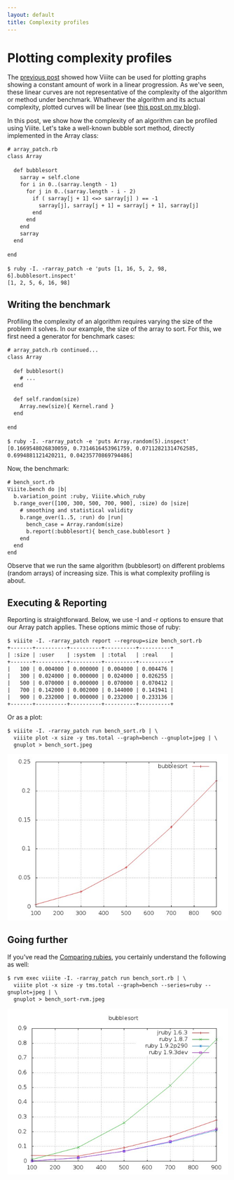 ```yaml
---
layout: default
title: Complexity profiles
---
```

# Plotting complexity profiles

The [previous post](use-cases/linear-progressions) showed how Viiite can be used for plotting graphs showing a constant amount of work in a linear progression. As we've seen, these linear curves are not representative of the complexity of the algorithm or method under benchmark. Whathever the algorithm and its actual complexity, plotted curves will be linear (see [this post on my blog](http://www.revision-zero.org/benchmarking)).

In this post, we show how the complexity of an algorithm can be profiled using Viiite. Let's take a well-known bubble sort method, directly implemented in the Array class:

    # array_patch.rb
    class Array
    
      def bubblesort
        sarray = self.clone
        for i in 0..(sarray.length - 1)
          for j in 0..(sarray.length - i - 2)
            if ( sarray[j + 1] <=> sarray[j] ) == -1
              sarray[j], sarray[j + 1] = sarray[j + 1], sarray[j]
            end
          end
        end
        sarray
      end
    
    end

    $ ruby -I. -rarray_patch -e 'puts [1, 16, 5, 2, 98, 6].bubblesort.inspect'
    [1, 2, 5, 6, 16, 98]

## Writing the benchmark

Profiling the complexity of an algorithm requires varying the size of the problem it solves. In our example, the size of the array to sort. For this, we first need a generator for benchmark cases:

    # array_patch.rb continued...
    class Array
      
      def bubblesort() 
        # ... 
      end
      
      def self.random(size) 
        Array.new(size){ Kernel.rand }
      end
    
    end

    $ ruby -I. -rarray_patch -e 'puts Array.random(5).inspect'
    [0.1669548026830059, 0.7314616453961759, 0.07112821314762585, 0.6994881121420211, 0.04235770869794486]

Now, the benchmark:

    # bench_sort.rb
    Viiite.bench do |b|
      b.variation_point :ruby, Viiite.which_ruby
      b.range_over([100, 300, 500, 700, 900], :size) do |size|
        # smoothing and statistical validity 
        b.range_over(1..5, :run) do |run|
          bench_case = Array.random(size)
          b.report(:bubblesort){ bench_case.bubblesort }
        end
      end
    end

Observe that we run the same algorithm (bubblesort) on different problems (random arrays) of increasing size. This is what complexity profiling is about.

## Executing & Reporting

Reporting is straightforward. Below, we use -I and -r options to ensure that our Array patch applies. These options mimic those of ruby:

    $ viiite -I. -rarray_patch report --regroup=size bench_sort.rb
    +-------+----------+----------+----------+----------+
    | :size | :user    | :system  | :total   | :real    |
    +-------+----------+----------+----------+----------+
    |   100 | 0.004000 | 0.000000 | 0.004000 | 0.004476 |
    |   300 | 0.024000 | 0.000000 | 0.024000 | 0.026255 |
    |   500 | 0.070000 | 0.000000 | 0.070000 | 0.070412 |
    |   700 | 0.142000 | 0.002000 | 0.144000 | 0.141941 |
    |   900 | 0.232000 | 0.000000 | 0.232000 | 0.233136 |
    +-------+----------+----------+----------+----------+

Or as a plot:

    $ viiite -I. -rarray_patch run bench_sort.rb | \
      viiite plot -x size -y tms.total --graph=bench --gnuplot=jpeg | \
      gnuplot > bench_sort.jpeg

![Plotting a complexity profile](images/bench_sort.jpeg)

## Going further

If you've read the [Comparing rubies](use-cases/comparing-rubies), you certainly understand the following as well:

    $ rvm exec viiite -I. -rarray_patch run bench_sort.rb | \
      viiite plot -x size -y tms.total --graph=bench --series=ruby --gnuplot=jpeg | \
      gnuplot > bench_sort-rvm.jpeg

![Plotting a complexity profile](images/bench_sort-rvm.jpeg)

